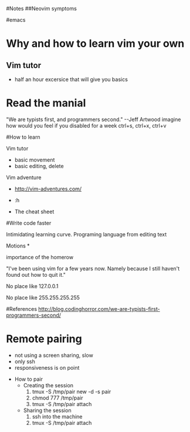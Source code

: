 
#Notes
##Neovim
symptoms

#emacs


# Why and how to learn vim your own
## Vim tutor
- half an hour excersice that will give you basics
# Read the manial


"We are typists first, and programmers second."
      --Jeff Artwood
imagine how would you feel if you disabled for a week ctrl+s, ctrl+x, ctrl+v

#How to learn

Vim tutor
* basic movement
* basic editing, delete 

Vim adventure
* http://vim-adventures.com/

* :h 
- The cheat sheet

#Write code faster

Intimidating learning curve.
Programing language from editing text


Motions
*

importance of the homerow


"I've been using vim for a few years now. Namely because I still haven't found out how to
quit it."



No place like 127.0.0.1

No place like 255.255.255.255


#References
http://blog.codinghorror.com/we-are-typists-first-programmers-second/

# Remote pairing
  * not using a screen sharing, slow
  * only ssh
  * responsiveness is on point
- How to pair
  - Creating the session
    1. tmux -S /tmp/pair new -d -s pair
    2. chmod 777 /tmp/pair
    3. tmux -S /tmp/pair attach
  - Sharing the session
    1. ssh into the machine
    2. tmux -S /tmp/pair attach
